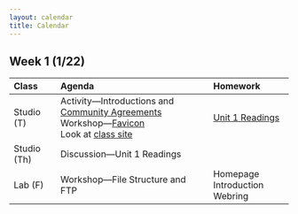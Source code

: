 ```yaml
---
layout: calendar
title: Calendar
---
```


## Week 1 (1/22)

| Class | Agenda | Homework |
| :--- | :--- | :--- |
| Studio (T) | Activity—Introductions and [Community Agreements](https://docs.google.com/document/d/1i55FJ_lb1K7ETel3twwHfizbgWAQASpA8uSQbNtKkAI) <br>Workshop—[Favicon](https://docs.google.com/document/d/15gawrRKPkf1NcipJBp7a2IdEg07WG9u_MQRmT1WmN10) <br>Look at [class site](https://sp24.interactive.rodeo/) | [Unit 1 Readings](/readings) |
| Studio (Th) | Discussion—Unit 1 Readings | 
| Lab (F) | Workshop—File Structure and FTP | Homepage <br> Introduction Webring |